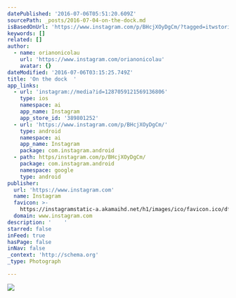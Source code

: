 ```yaml
---
datePublished: '2016-07-06T05:51:20.609Z'
sourcePath: _posts/2016-07-04-on-the-dock.md
isBasedOnUrl: 'https://www.instagram.com/p/BHcjXOyDgCm/?tagged=itwstories'
keywords: []
related: []
author:
  - name: orianonicolau
    url: 'https://www.instagram.com/orianonicolau'
    avatar: {}
dateModified: '2016-07-06T03:15:25.749Z'
title: 'On the dock  '
app_links:
  - url: 'instagram://media?id=1287059121569136806'
    type: ios
    namespace: ai
    app_name: Instagram
    app_store_id: '389801252'
  - url: 'https://www.instagram.com/p/BHcjXOyDgCm/'
    type: android
    namespace: ai
    app_name: Instagram
    package: com.instagram.android
  - path: https/instagram.com/p/BHcjXOyDgCm/
    package: com.instagram.android
    namespace: google
    type: android
publisher:
  url: 'https://www.instagram.com'
  name: Instagram
  favicon: >-
    https://instagramstatic-a.akamaihd.net/h1/images/ico/favicon.ico/dfa85bb1fd63.ico
  domain: www.instagram.com
description: '    '
starred: false
inFeed: true
hasPage: false
inNav: false
_context: 'http://schema.org'
_type: Photograph

---
```

![    ](https://imgflo.herokuapp.com/graph/vahj1ThiexotieMo/3758079f66d01aeae0b3128039590a87/noop.jpg?input=https%3A%2F%2Fscontent.cdninstagram.com%2Ft51.2885-15%2Fs640x640%2Fsh0.08%2Fe35%2F13597700_256635444716462_633258907_n.jpg%3Fig_cache_key%3DMTI4NzA1OTEyMTU2OTEzNjgwNg%253D%253D.2)